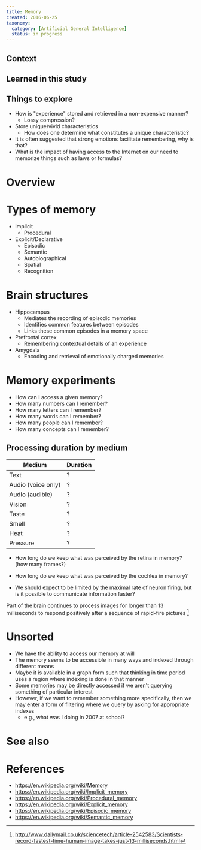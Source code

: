 ```yaml
---
title: Memory
created: 2016-06-25
taxonomy:
  category: [Artificial General Intelligence]
  status: in progress
---
```


## Context

## Learned in this study

## Things to explore
* How is "experience" stored and retrieved in a non-expensive manner?
	* Lossy compression?
* Store unique/vivid characteristics
	* How does one determine what constitutes a unique characteristic?
* It is often suggested that strong emotions facilitate remembering, why is that?
* What is the impact of having access to the Internet on our need to memorize things such as laws or formulas?

# Overview

# Types of memory
* Implicit
	* Procedural
* Explicit/Declarative
	* Episodic
	* Semantic
	* Autobiographical
	* Spatial
	* Recognition

# Brain structures
* Hippocampus
	* Mediates the recording of episodic memories
	* Identifies common features between episodes
	* Links these common episodes in a memory space
* Prefrontal cortex
	* Remembering contextual details of an experience
* Amygdala
	* Encoding and retrieval of emotionally charged memories

# Memory experiments
* How can I access a given memory?
* How many numbers can I remember?
* How many letters can I remember?
* How many words can I remember?
* How many people can I remember?
* How many concepts can I remember?

## Processing duration by medium
| Medium | Duration |
|--------|----------|
| Text | ? |
| Audio (voice only) | ? |
| Audio (audible) | ? |
| Vision | ? |
| Taste | ? |
| Smell | ? |
| Heat | ? |
| Pressure | ? |

* How long do we keep what was perceived by the retina in memory? (how many frames?)
* How long do we keep what was perceived by the cochlea in memory?

* We should expect to be limited by the maximal rate of neuron firing, but is it possible to communicate information faster?

Part of the brain continues to process images for longer than 13 milliseconds to respond positively after a sequence of rapid-fire pictures [^1]

# Unsorted
* We have the ability to access our memory at will
* The memory seems to be accessible in many ways and indexed through different means
* Maybe it is available in a graph form such that thinking in time period uses a region where indexing is done in that manner
* Some memories may be directly accessed if we aren't querying something of particular interest
* However, if we want to remember something more specifically, then we may enter a form of filtering where we query by asking for appropriate indexes
	* e.g., what was I doing in 2007 at school?

# See also

# References
[^1]: http://www.dailymail.co.uk/sciencetech/article-2542583/Scientists-record-fastest-time-human-image-takes-just-13-milliseconds.html

* https://en.wikipedia.org/wiki/Memory
* https://en.wikipedia.org/wiki/Implicit_memory
* https://en.wikipedia.org/wiki/Procedural_memory
* https://en.wikipedia.org/wiki/Explicit_memory
* https://en.wikipedia.org/wiki/Episodic_memory
* https://en.wikipedia.org/wiki/Semantic_memory
